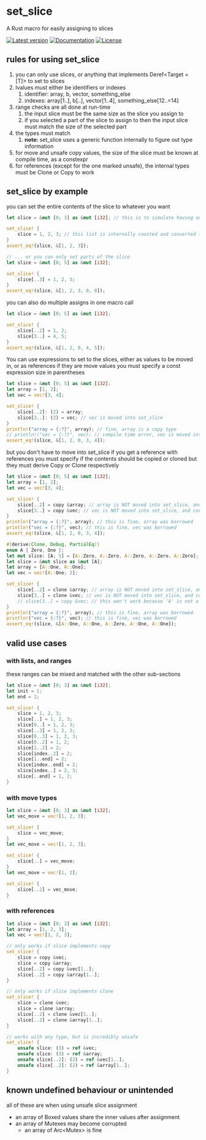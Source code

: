 # set_slice

A Rust macro for easily assigning to slices

[![Latest version](https://img.shields.io/crates/v/set_slice.svg)](https://crates.io/crates/set_slice)
[![Documentation](https://docs.rs/set_slice/badge.svg)](https://docs.rs/set_slice)
[![License](https://img.shields.io/crates/l/set_slice.svg)](https://github.com/KrishnaSannasi/published_crates/blob/master/set_slice/LICENSE.md)

## rules for using set_slice

1. you can only use slices, or anything that implements Deref<Target = [T]> to set to slices
2. lvalues must either be identifiers or indexes
    1. identifier: array, b, vector, something_else
    2. indexes: array[1..], b[..], vector[1..4], something_else[12..=14]
3. range checks are all done at run-time
    1. the input slice must be the same size as the slice you assign to
    2. if you selected a part of the slice to assign to then the input slice must match the size of the selected part
4. the types must match
    1. **note:** set_slice uses a generic function internally to figure out type information
5. for move and unsafe copy values, the size of the slice must be known at compile time, as a constexpr
6. for references (except for the one marked unsafe), the internal types must be Clone or Copy to work

## set_slice by example

you can set the entire contents of the slice to whatever you want
```Rust
let slice = &mut [0; 3] as &mut [i32]; // this is to simulate having only a slice without knowning its size

set_slice! {
    slice = 1, 2, 3; // this list is internally counted and converted to an array at compile-time
}
assert_eq!(slice, &[1, 2, 3]);

// ... or you can only set parts of the slice 
let slice = &mut [0; 5] as &mut [i32];

set_slice! {
    slice[..3] = 1, 2, 3;
}
assert_eq!(slice, &[1, 2, 3, 0, 0]);
```

you can also do multiple assigns in one macro call
```Rust
let slice = &mut [0; 5] as &mut [i32];

set_slice! {
    slice[..2] = 1, 2;
    slice[3..] = 4, 5;
}
assert_eq!(slice, &[1, 2, 0, 4, 5]);
```

You can use expressions to set to the slices, either as values to be moved in, or as references
if they are move values you must specify a const expression size in parentheses
```Rust
let slice = &mut [0; 5] as &mut [i32];
let array = [1, 2];
let vec = vec![3, 4];

set_slice! {
    slice[..2]: (2) = array;
    slice[3..]: (2) = vec; // vec is moved into set_slice
}
println!("array = {:?}", array); // fine, array is a copy type
// println!("vec = {:?}", vec); // compile time error, vec is moved into the set_slice and dropped
assert_eq!(slice, &[1, 2, 0, 3, 4]);
```

but you don't have to move into set_slice if you get a reference
with references you must specify if the contents should be copied or cloned
but they must derive Copy or Clone respectively
```Rust
let slice = &mut [0; 5] as &mut [i32];
let array = [1, 2];
let vec = vec![3, 4];

set_slice! {
    slice[..2] = copy &array; // array is NOT moved into set_slice, and contents are copied
    slice[3..] = copy &vec; // vec is NOT moved into set_slice, and contents are copied
}
println!("array = {:?}", array); // this is fine, array was borrowed
println!("vec = {:?}", vec); // this is fine, vec was borrowed
assert_eq!(slice, &[1, 2, 0, 3, 4]);
```

```Rust
#[derive(Clone, Debug, PartialEq)]
enum A { Zero, One };
let mut slice: [A; 5] = [A::Zero, A::Zero, A::Zero, A::Zero, A::Zero];
let slice = &mut slice as &mut [A];
let array = [A::One, A::One];
let vec = vec![A::One; 2];

set_slice! {
    slice[..2] = clone &array; // array is NOT moved into set_slice, and contents are cloned
    slice[3..] = clone &vec; // vec is NOT moved into set_slice, and contents are cloned
    // slice[3..] = copy &vec; // this won't work because 'A' is not a copy type
}
println!("array = {:?}", array); // this is fine, array was borrowed
println!("vec = {:?}", vec); // this is fine, vec was borrowed
assert_eq!(slice, &[A::One, A::One, A::Zero, A::One, A::One]);
```

## valid use cases

### with lists, and ranges
these ranges can be mixed and matched with the other sub-sections
```Rust
let slice = &mut [0; 3] as &mut [i32];
let init = 1;
let end = 2;

set_slice! {
    slice = 1, 2, 3;
    slice[..] = 1, 2, 3;
    slice[0..] = 1, 2, 3;
    slice[..3] = 1, 2, 3;
    slice[0..3] = 1, 2, 3;
    slice[0..2] = 1, 2;
    slice[1..2] = 2;
    slice[index..2] = 2;
    slice[1..end] = 2;
    slice[index..end] = 2;
    slice[index..] = 2, 3;
    slice[..end] = 1, 2;
}
```

### with move types
```Rust
let slice = &mut [0; 3] as &mut [i32];
let vec_move = vec![1, 2, 3];

set_slice! {
    slice = vec_move;
}
let vec_move = vec![1, 2, 3];

set_slice! {
    slice[..] = vec_move;
}
let vec_move = vec![1, 2];

set_slice! {
    slice[..2] = vec_move;
}
```

### with references
```Rust
let slice = &mut [0; 3] as &mut [i32];
let array = [1, 2, 3];
let vec = vec![1, 2, 3];

// only works if slice implements copy
set_slice! {
    slice = copy &vec;
    slice = copy &array;
    slice[..2] = copy &vec[1..];
    slice[..2] = copy &array[1..];
}

// only works if slice implements clone
set_slice! {
    slice = clone &vec;
    slice = clone &array;
    slice[..2] = clone &vec[1..];
    slice[..2] = clone &array[1..];
}

// works with any type, but is incredibly unsafe
set_slice! {
    unsafe slice: (3) = ref &vec;
    unsafe slice: (3) = ref &array;
    unsafe slice[..2]: (2) = ref &vec[1..];
    unsafe slice[..2]: (2) = ref &array[1..];
}
```

## known undefined behaviour or unintended

all of these are when using unsafe slice assignment

* an array of Boxed values share the inner values after assignment
* an array of Mutexes may become corrupted
    * an array of Arc<Mutex<T>> is fine

